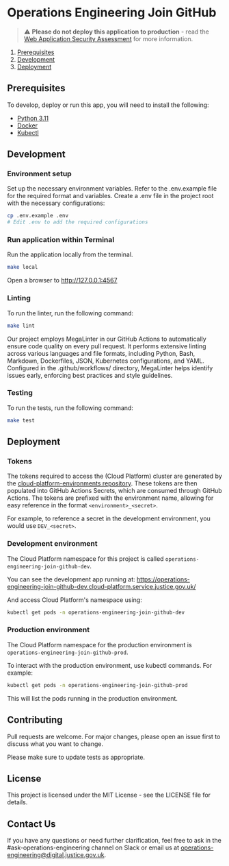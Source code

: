 # Operations Engineering Join GitHub

> ⚠️ **Please do not deploy this application to production** - read
> the [Web Application Security Assessment](./docs/web-application-security-assessment.md) for more information.

1. [Prerequisites](#prerequisites)
1. [Development](#development)
1. [Deployment](#deployment)

## Prerequisites

To develop, deploy or run this app, you will need to install the following:

- [Python 3.11](https://www.python.org/downloads/release/python-3110/)
- [Docker](https://www.docker.com/)
- [Kubectl](https://kubernetes.io/docs/tasks/tools/)

## Development

### Environment setup

Set up the necessary environment variables. Refer to the .env.example file for the required format and variables. Create a .env file in the project root with the necessary configurations:

```bash
cp .env.example .env
# Edit .env to add the required configurations
```

### Run application within Terminal

Run the application locally from the terminal.

```bash
make local
```

Open a browser to http://127.0.0.1:4567

### Linting

To run the linter, run the following command:

```bash
make lint
```

Our project employs MegaLinter in our GitHub Actions to automatically ensure code quality on every pull request. It performs extensive linting across various languages and file formats, including Python, Bash, Markdown, Dockerfiles, JSON, Kubernetes configurations, and YAML. Configured in the .github/workflows/ directory, MegaLinter helps identify issues early, enforcing best practices and style guidelines.

### Testing

To run the tests, run the following command:

```bash
make test
```

## Deployment

### Tokens

The tokens required to access the (Cloud Platform) cluster are generated by the [cloud-platform-environments repository](https://github.com/ministryofjustice/cloud-platform-environments). These tokens are then populated into GitHub Actions Secrets, which are consumed through GitHub Actions. The tokens are prefixed with the environment name, allowing for easy reference in the format `<environment>_<secret>`.

For example, to reference a secret in the development environment, you would use `DEV_<secret>`.

### Development environment

The Cloud Platform namespace for this project is called `operations-engineering-join-github-dev`.

You can see the development app running
at: https://operations-engineering-join-github-dev.cloud-platform.service.justice.gov.uk/

And access Cloud Platform's namespace using:

```bash
kubectl get pods -n operations-engineering-join-github-dev
```

### Production environment

The Cloud Platform namespace for the production environment is `operations-engineering-join-github-prod`.

To interact with the production environment, use kubectl commands. For example:

```bash
kubectl get pods -n operations-engineering-join-github-prod
```

This will list the pods running in the production environment.

## Contributing

Pull requests are welcome. For major changes, please open an issue first to discuss what you want to change.

Please make sure to update tests as appropriate.

## License

This project is licensed under the MIT License - see the LICENSE file for details.

## Contact Us

If you have any questions or need further clarification, feel free to ask in the #ask-operations-engineering channel on
Slack or email us at operations-engineering@digital.justice.gov.uk.
